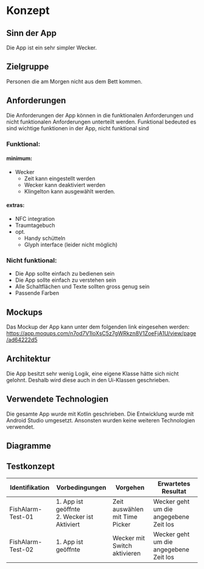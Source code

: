 # Konzept
## Sinn der App
Die App ist ein sehr simpler Wecker.
## Zielgruppe
Personen die am Morgen nicht aus dem Bett kommen. 
## Anforderungen
Die Anforderungen der App können in die funktionalen Anforderungen und nicht funktionalen Anforderungen unterteilt werden. Funktional bedeuted es sind wichtige funktionen in der App, nicht funktional sind 
### Funktional:

#### minimum:
- Wecker
  - Zeit kann eingestellt werden
  - Wecker kann deaktiviert werden
  - Klingelton kann ausgewählt werden.

#### extras:
- NFC integration
- Traumtagebuch
- opt.
  - Handy schütteln
  - Glyph interface (leider nicht möglich)

### Nicht funktional:

- Die App sollte einfach zu bedienen sein
- Die App sollte einfach zu verstehen sein
- Alle Schaltflächen und Texte sollten gross genug sein
- Passende Farben

## Mockups
Das Mockup der App kann unter dem folgenden link eingesehen werden:
https://app.moqups.com/n7od7V1loXsC5z7gWRkzn8V1ZoeFjA1U/view/page/ad64222d5

## Architektur
Die App besitzt sehr wenig Logik, eine eigene Klasse hätte sich nicht gelohnt. Deshalb wird diese auch in den Ui-Klassen geschrieben.

## Verwendete Technologien
Die gesamte App wurde mit Kotlin geschrieben.
Die Entwicklung wurde mit Android Studio umgesetzt.
Ansonsten wurden keine weiteren Technologien verwendet.

## Diagramme

## Testkonzept

| Identifikation | Vorbedingungen | Vorgehen | Erwartetes Resultat |
|-|-|-|-|
| FishAlarm-Test-01 | 1. App ist geöffnte <br> 2. Wecker ist Aktiviert | Zeit auswählen mit Time Picker | Wecker geht um die angegebene Zeit los |
| FishAlarm-Test-02 | 1. App ist geöffnte | Wecker mit Switch aktivieren | Wecker geht um die angegebene Zeit los |
